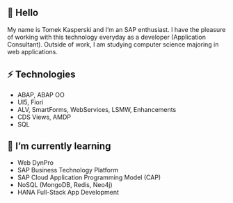 ## 👋 Hello 
My name is Tomek Kasperski and I’m an SAP enthusiast. I have the pleasure of working with this technology everyday as a developer (Application Consultant). Outside of work, I am studying computer science majoring in web applications.


## ⚡ Technologies
* ABAP, ABAP OO
* UI5, Fiori
* ALV, SmartForms, WebServices, LSMW, Enhancements 
* CDS Views, AMDP
* SQL


## 🌱 I’m currently learning
* Web DynPro
* SAP Business Technology Platform 
* SAP Cloud Application Programming Model (CAP)
* NoSQL (MongoDB, Redis, Neo4j)
* HANA Full-Stack App Development


<!--
**tkasperski/tkasperski** is a ✨ _special_ ✨ repository because its `README.md` (this file) appears on your GitHub profile.

Here are some ideas to get you started:

- 🔭 I’m currently working on ...
- 🌱 I’m currently learning ...
- 👯 I’m looking to collaborate on ...
- 🤔 I’m looking for help with ...
- 💬 Ask me about ...
- 📫 How to reach me: ...
- 😄 Pronouns: ...
- ⚡ Fun fact: ...
-->

